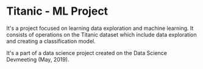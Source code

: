 # Titanic - ML Project
It's a project focused on learning data exploration and machine learning. It consists of operations on the Titanic dataset which  include data exploration and creating a classification model.

It's a part of a data science project created on the Data Science Devmeeting (May, 2019).
